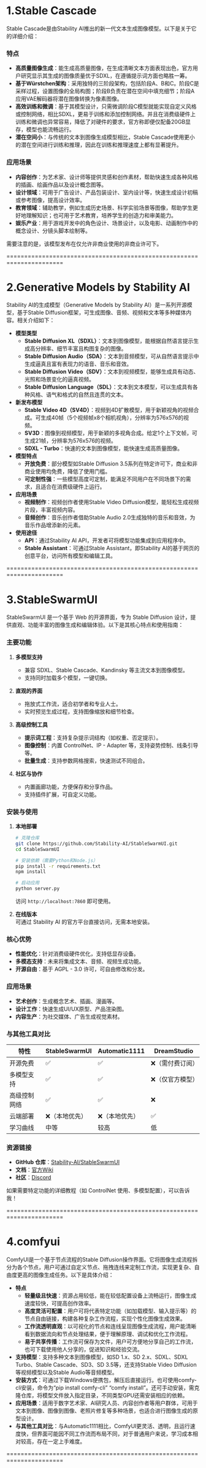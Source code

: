 # 1.Stable Cascade

Stable Cascade是由Stability AI推出的新一代文本生成图像模型。以下是关于它的详细介绍：

### 特点
- **高质量图像生成**：能生成高质量图像，在生成清晰文本方面表现出色，官方用户研究显示其生成的图像质量优于SDXL，在遵循提示词方面也略胜一筹。
- **基于Würstchen架构**：采用独特的三阶段架构，包括阶段A、B和C。阶段C是采样过程，设置图像的全局构图；阶段B负责在潜在空间中填充细节；阶段A应用VAE解码器将潜在图像转换为像素图像。
- **高效训练和微调**：基于其模型设计，只需微调阶段C模型就能实现自定义风格或控制网络，相比SDXL，更易于训练和添加控制网络。并且在消费级硬件上训练和微调也异常容易，降低了对硬件的要求，官方称即便仅配备20GB显存，模型也能流畅运行。
- **潜在空间小**：与传统的文本到图像生成模型相比，Stable Cascade使用更小的潜在空间进行训练和推理，因此在训练和推理速度上都有显著提升。

### 应用场景
- **内容创作**：为艺术家、设计师等提供灵感和创作素材，帮助快速生成各种风格的插画、绘画作品以及设计概念图等。
- **设计领域**：可用于广告设计、产品包装设计、室内设计等，快速生成设计初稿或参考图像，提高设计效率。
- **教育领域**：辅助教学，例如生成历史场景、科学实验场景等图像，帮助学生更好地理解知识；也可用于艺术教育，培养学生的创造力和审美能力。
- **娱乐产业**：用于游戏开发中的角色设计、场景设计，以及电影、动画制作中的概念设计、分镜头脚本绘制等。

需要注意的是，该模型发布在仅允许非商业使用的非商业许可下。

======================================================================
# 2.Generative Models by Stability AI
Stability AI的生成模型（Generative Models by Stability AI）是一系列开源模型，基于Stable Diffusion框架，可生成图像、音频、视频和文本等多种媒体内容。相关介绍如下：
- **模型类型**
    - **Stable Diffusion XL（SDXL）**：文本到图像模型，能根据自然语言提示生成高分辨率、细节丰富且构图复杂的图像。
    - **Stable Diffusion Audio（SDA）**：文本到音频模型，可从自然语言提示中生成逼真且富有表现力的语音、音乐和音效。
    - **Stable Diffusion Video（SDV）**：文本到视频模型，能够生成具有动态、光照和场景变化的逼真视频。
    - **Stable Diffusion Language（SDL）**：文本到文本模型，可以生成具有各种风格、语气和格式的自然且连贯的文本。
- **新发布模型**
    - **Stable Video 4D（SV4D）**：视频到4D扩散模型，用于新颖视角的视频合成。可生成40帧（5个视频帧x8个相机视角），分辨率为576x576的视频。
    - **SV3D**：图像到视频模型，用于新颖的多视角合成。给定1个上下文帧，可生成21帧，分辨率为576x576的视频。
    - **SDXL - Turbo**：快速的文本到图像模型，能快速生成高质量图像。
- **模型特点**
    - **开放免费**：部分模型如Stable Diffusion 3.5系列在特定许可下，商业和非商业使用均免费，降低了使用门槛。
    - **可定制性强**：一些模型高度可定制，能满足不同用户在不同场景下的需求，且适合在消费级硬件上运行。
- **应用场景**
    - **视频制作**：视频创作者使用Stable Video Diffusion模型，能轻松生成视频片段，丰富视频内容。
    - **音频创作**：音乐创作者借助Stable Audio 2.0生成独特的音乐和音效，为音乐作品增添新的元素。
- **使用途径**
    - **API**：通过Stability AI API，开发者可将模型功能集成到应用程序中。
    - **Stable Assistant**：可通过Stable Assistant，即Stability AI的基于网页的创意平台，访问所有模型和编辑工具。

======================================================================
# 3.StableSwarmUI
StableSwarmUI 是一个基于 Web 的开源界面，专为 Stable Diffusion 设计，提供直观、功能丰富的图像生成和编辑体验。以下是其核心特点和使用指南：


### **主要功能**
1. **多模型支持**  
   - 兼容 SDXL、Stable Cascade、Kandinsky 等主流文本到图像模型。
   - 支持同时加载多个模型，一键切换。

2. **直观的界面**  
   - 拖放式工作流，适合初学者和专业人士。
   - 实时预览生成过程，支持图像缩放和细节检查。

3. **高级控制工具**  
   - **提示词工程**：支持复杂提示词结构（如权重、否定提示）。
   - **图像控制**：内置 ControlNet、IP - Adapter 等，支持姿势控制、线条引导等。
   - **批量生成**：支持参数网格搜索，快速测试不同组合。

4. **社区与协作**  
   - 内置画廊功能，方便保存和分享作品。
   - 支持插件扩展，可自定义功能。


### **安装与使用**
1. **本地部署**  
   ```bash
   # 克隆仓库
   git clone https://github.com/Stability-AI/StableSwarmUI.git
   cd StableSwarmUI

   # 安装依赖（需要Python和Node.js）
   pip install -r requirements.txt
   npm install

   # 启动应用
   python server.py
   ```
   访问 `http://localhost:7860` 即可使用。

2. **在线版本**  
   可通过 Stability AI 的官方平台直接访问，无需本地安装。


### **核心优势**
- **性能优化**：针对消费级硬件优化，支持低显存设备。
- **多模态支持**：未来将集成文本、音频、视频生成功能。
- **开源自由**：基于 AGPL - 3.0 许可，可自由修改和分发。


### **应用场景**
- **艺术创作**：生成概念艺术、插画、漫画等。
- **设计工作**：快速生成UI/UX原型、产品渲染图。
- **内容生产**：为社交媒体、广告生成视觉素材。


### **与其他工具对比**
| 特性                | StableSwarmUI       | Automatic1111       | DreamStudio         |
|---------------------|---------------------|---------------------|---------------------|
| 开源免费            | ✅                  | ✅                  | ❌（需付费订阅）    |
| 多模型支持          | ✅                  | ✅                  | ❌（仅官方模型）    |
| 高级控制网络        | ✅                  | ✅                  | ❌                  |
| 云端部署            | ❌（本地优先）      | ❌（本地优先）      | ✅                  |
| 学习曲线            | 中等                | 较高                | 低                  |


### **资源链接**
- **GitHub 仓库**：[Stability-AI/StableSwarmUI](https://github.com/Stability-AI/StableSwarmUI)
- **文档**：[官方Wiki](https://github.com/Stability-AI/StableSwarmUI/wiki)
- **社区**：[Discord](https://discord.gg/stabilityai)


如果需要特定功能的详细教程（如 ControlNet 使用、多模型配置），可以告诉我！     

======================================================================
# 4.comfyui

ComfyUI是一个基于节点流程的Stable Diffusion操作界面。它将图像生成流程拆分为各个节点，用户可通过自定义节点、拖拽连线来定制工作流，实现更复杂、自由度更高的图像生成任务。以下是具体介绍：
- **特点**
    - **轻量级且快速**：资源占用较低，能在较低配置设备上流畅运行，图像生成速度较快，可提高创作效率。
    - **高度灵活可配置**：用户可将代表特定功能（如加载模型、输入提示等）的节点自由链接，构建各种复杂工作流程，实现个性化图像生成效果。
    - **工作流透明直观**：以可视化的节点和连线呈现图像生成流程，用户能清晰看到数据流向和节点处理结果，便于理解原理、调试和优化工作流程。
    - **易于共享传播**：工作流可保存为文件，用户可方便地分享自己的工作流，也可下载使用他人分享的，促进知识和经验交流。
- **支持模型**：支持多种文本到图像模型，如SD 1.x、SD 2.x、SDXL、SDXL Turbo、Stable Cascade、SD3、SD 3.5等，还支持Stable Video Diffusion等视频模型以及Stable Audio等音频模型。
- **安装方式**：可通过下载Windows便携包，解压后直接运行。也可使用comfy-cli安装，命令为“pip install comfy-cli”  “comfy install”。还可手动安装，需克隆仓库，将模型文件放入指定目录，不同类型GPU还需安装相应的依赖。
- **应用场景**：适用于数字艺术家、AI研究人员、内容创作者等用户群体，可用于文本到图像、图像到图像、老照片修复等多种场景，也适合进行图像生成的原型设计。
- **与其他工具对比**：与Automatic1111相比，ComfyUI更灵活、透明，且运行速度快，但界面可能因不同工作流而布局不同，对于普通用户来说，学习成本相对较高，存在一定上手难度。

======================================================================
 